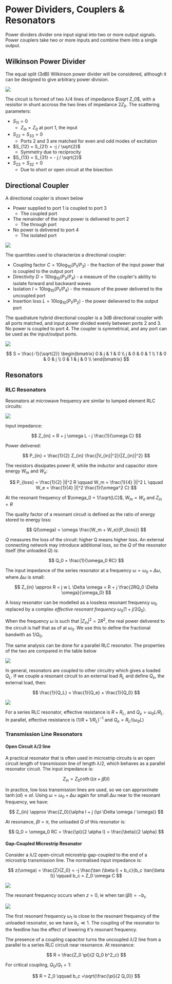 # Power Dividers, Couplers & Resonators

Power dividers divider one input signal into two or more output signals. Power couplers take two or more inputs and combine them into a single output.

## Wilkinson Power Divider

The equal split (3dB) Wilkinson power divider will be considered, although it can be designed to give arbitrary power division.

![](./img/wilkinson-1.png)

The circuit is formed of two $\lambda /4$ lines of impedance $\sqrt Z_0$, with a resisitor in shunt accross the two lines of impedance $2 Z_0$. The scattering parameters:

- $S_{11} = 0$
  - $Z_{in} = Z_0$ at port 1, the input
- $S_{22} = S_{33} = 0$
  - Ports 2 and 3 are matched for even and odd modes of excitation
- $S_{12} = S_{21} = -j / \sqrt{2}$
  - Symmetry due to reciprocity
- $S_{13} = S_{31} = - j / \sqrt{2}$
- $S_{23} = S_{32} = 0$
  - Due to short or open circuit at the bisection

## Directional Coupler

A directional coupler is shown below

- Power supplied to port 1 is coupled to port 3
  - The coupled port
- The remainder of the input power is delivered to port 2
  - The through port
- No power is delivered to port 4
  - The isolated port

![](./img/coupler.png)

The quantities used to characterize a directional coupler:

- Coupling factor $C = 10 \log_{10}(P_1/P_3)$ - the fraction of the input power that is coupled to the output port
- Directivity $D = 10 \log_{10}(P_3/P_4)$ - a measure of the coupler's ability to isolate forward and backward waves
- Isolation $I = 10 \log_{10}(P_1/P_4)$ - the measure of the power delivered to the uncoupled port
- Insertion loss $L = 10 \log_{10}(P_1/P_2)$ - the power delievered to the output port

The quadrature hybrid directional coupler is a 3dB directional coupler with all ports matched, and input power divided evenly between ports 2 and 3. No power is coupled to port 4. The coupler is symmetrical, and any
port can be used as the input/output ports.

![](./img/quadrature-coupler.png)

$$
S = \frac{-1}{\sqrt{2}}
\begin{bmatrix}
0 & j & 1 & 0 \\
j & 0 & 0 & 1 \\
1 & 0 & 0 & j \\
0 & 1 & j & 0 \\
\end{bmatrix}
$$

## Resonators

### RLC Resonators

Resonators at microwave frequency are similar to lumped element RLC circuits:

![](./img/lumped-resonator.png)

Input impedance:

$$
Z_{in} = R + j \omega L - j \frac{1}{\omega C}
$$

Power delivered:

$$
P_{in} = \frac{1}{2} Z_{in} \frac{|V_{in}|^2}{|Z_{in}|^2}
$$

The resistors dissipates power $R$, while the inductor and capacitor store energy $W_m$ and $W_e$:

$$
P_{loss} = \frac{1}{2} |I|^2 R \qquad W_m = \frac{1}{4} |I|^2 L \qquad W_e = \frac{1}{4} |I|^2 \frac{1}{\omega^2 C}
$$

At the resonant frequency of $\omega_0 = 1/\sqrt{LC}$, $W_m = W_e$ and $Z_{in} = R$

The quality factor of a resonant circuit is defined as the ratio of energy stored to energy loss:

$$
Q(\omega) = \omega \frac{W_m + W_e}{P_{loss}}
$$

$Q$ measures the loss of the circuit: higher Q means higher loss. An external connecting network may introduce additional loss, so the $Q$ of the resonator itself (the unloaded $Q$) is:

$$
Q_0 = \frac{1}{\omega_0 RC}
$$

The input impedance of the series resonator at a frequency $\omega = \omega_0 + \Delta \omega$, where $\Delta\omega$ is small:

$$
Z_{in} \approx R = j w L \Delta \omega = R + j \frac{2RQ_0 \Delta \omega}{\omega_0}
$$

A lossy resonator can be modelled as a lossless resonant frequency $\omega_0$ replaced by a complex _effective resonant frequency_ $\omega_0(1 + j/2Q_0)$.

When the frequency $\omega$ is such that $|Z_{in}|^2 = 2 R^2$, the real power delivered to the circuit is half that as of at $\omega_0$. We use this to define the fractional bandwith as $1/Q_0$.

The same analysis can be done for a parallel RLC resonator. The properties of the two are compared in the table below

![](./img/rlc-table.png)

In general, resonators are coupled to other circuitry which gives a loaded $Q_L$. If we couple a resonant circuit to an external load $R_L$ and define $Q_e$, the external load, then:

$$
\frac{1}{Q_L} = \frac{1}{Q_e} + \frac{1}{Q_0}
$$

![](./img/qe.png)

For a series RLC resonator, effective resistance is $R +R_L$, and $Q_e = \omega_0 L/R_L$. In parallel, effective resistance is $(1/R + 1/R_L)^{-1}$ and $Q_e = R_L / (\omega_0L)$

### Transmission Line Resonators

#### Open Circuit $\lambda/2$ line

A practical resonator that is often used in microstrip circuits is an open circuit length of transmission line of length $\lambda /2$, which behaves as a parallel resonator circuit. The input impedance is:

$$
Z_{in} = Z_0 \coth ((\alpha + j \beta) l)
$$

In practice, low loss transmission lines are used, so we can approximate $\tanh(\alpha l) \approx \alpha l$. Using $\omega = \omega_0 + \Delta \omega$ again for small $\Delta\omega$ near to the resonant frequency, we have:

$$
Z_{in} \approx \frac{Z_0}{\alpha l + j (\pi \Delta \omega / \omega)}
$$

At resonance, $\beta l = \pi$, the unloaded $Q$ of this resonator is:

$$
Q_0 = \omega_0 RC = \frac{\pi}{2 \alpha l} = \frac{\beta}{2 \alpha}
$$

#### Gap-Coupled Microstrip Resonator

Consider a $\lambda/2$ open-circuit microstrip gap-coupled to the end of a microstrip transmission line. The normalised input impedance is:

$$
z(\omega) = \frac{Z}{Z_0} = -j \frac{\tan (\beta l) + b_c}{b_c \tan(\beta l)} \qquad b_c = Z_0 \omega C
$$

![](./img/gap-coupled.png)

The resonant frequency occurs when $z=0$, ie when $\tan (\beta l) = -b_c$

![](./img/gap-resonance.png)

The first resonant frequency $\omega_1$ is close to the resonant frequency of the unloaded resonator, so we have $b_c \ll 1$. The coupling of the resonator to the feedline has the effect of lowering it's resonant frequency.

The presence of a coupling capacitor turns the uncoupled $\lambda/2$ line from a parallel to a series RLC circuit near resonance. At resonance:

$$
R = \frac{Z_0 \pi}{2 Q_0 b^2_c}
$$

For critical coupling, $Q_0/Q_1 = 1$:

$$
R = Z_0 \qquad b_c =\sqrt{\frac{\pi}{2 Q_0}}
$$
